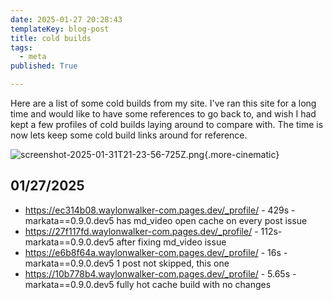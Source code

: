 ```yaml
---
date: 2025-01-27 20:28:43
templateKey: blog-post
title: cold builds
tags:
  - meta
published: True

---
```


Here are a list of some cold builds from my site.  I've ran this site for a
long time and would like to have some references to go back to, and wish I had
kept a few profiles of cold builds laying around to compare with. The time is
now lets keep some cold build links around for reference.

![screenshot-2025-01-31T21-23-56-725Z.png](https://dropper.wayl.one/api/file/cd8f9d96-948a-4e94-aa3d-2c352bb5657b.png){.more-cinematic}

## 01/27/2025

* <https://ec314b08.waylonwalker-com.pages.dev/_profile/> - 429s - markata==0.9.0.dev5 has md_video open cache on every post issue
* <https://27f117fd.waylonwalker-com.pages.dev/_profile/> - 112s- markata==0.9.0.dev5 after fixing md_video issue
* <https://e6b8f64a.waylonwalker-com.pages.dev/_profile/> - 16s - markata==0.9.0.dev5 1 post not skipped, this one
* <https://10b778b4.waylonwalker-com.pages.dev/_profile/> - 5.65s - markata==0.9.0.dev5 fully hot cache build with no changes
